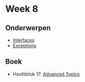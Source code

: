 # Week 8

## Onderwerpen

-   [Interfaces](/topics/8_interfaces)
-   [Exceptions](/topics/8b_exceptions)

## Boek

-   Hoofdstuk 17: [Advanced Topics](https://books.trinket.io/thinkjava2/chapter17.html)
